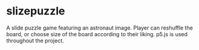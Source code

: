 # slizepuzzle
A slide puzzle game featuring an astronaut image. Player can reshuffle the board, or choose size of the board according to their liking. p5.js is used throughout the project. 
